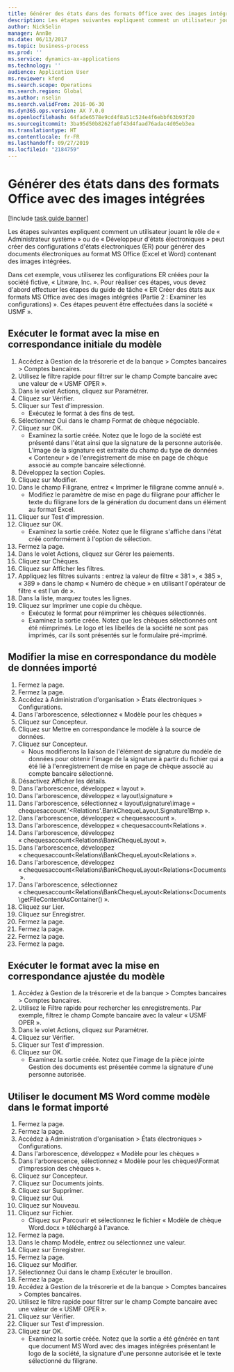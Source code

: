 ```yaml
---
title: Générer des états dans des formats Office avec des images intégrées
description: Les étapes suivantes expliquent comment un utilisateur jouant le rôle de « Administrateur système » ou de « Développeur d'états électroniques » peut créer des configurations d'états électroniques (ER) pour générer des documents électroniques au format MS Office (Excel et Word) contenant des images intégrées.
author: NickSelin
manager: AnnBe
ms.date: 06/13/2017
ms.topic: business-process
ms.prod: ''
ms.service: dynamics-ax-applications
ms.technology: ''
audience: Application User
ms.reviewer: kfend
ms.search.scope: Operations
ms.search.region: Global
ms.author: nselin
ms.search.validFrom: 2016-06-30
ms.dyn365.ops.version: AX 7.0.0
ms.openlocfilehash: 64fade6578e9cd4f8a51c524e4f6ebbf63b93f20
ms.sourcegitcommit: 3ba95d50b8262fa0f43d4faad76adac4d05eb3ea
ms.translationtype: HT
ms.contentlocale: fr-FR
ms.lasthandoff: 09/27/2019
ms.locfileid: "2184759"
---
```

# <a name="generate-reports-in-office-format-that-have-embedded-images"></a>Générer des états dans des formats Office avec des images intégrées

[!include [task guide banner](../../includes/task-guide-banner.md)]

Les étapes suivantes expliquent comment un utilisateur jouant le rôle de « Administrateur système » ou de « Développeur d'états électroniques » peut créer des configurations d'états électroniques (ER) pour générer des documents électroniques au format MS Office (Excel et Word) contenant des images intégrées.

Dans cet exemple, vous utiliserez les configurations ER créées pour la société fictive, « Litware, Inc. ».  Pour réaliser ces étapes, vous devez d'abord effectuer les étapes du guide de tâche « ER Créer des états aux formats MS Office avec des images intégrées (Partie 2 : Examiner les configurations) ». Ces étapes peuvent être effectuées dans la société « USMF ».


## <a name="run-format-with-initial-model-mapping"></a>Exécuter le format avec la mise en correspondance initiale du modèle
1. Accédez à Gestion de la trésorerie et de la banque > Comptes bancaires > Comptes bancaires.
2. Utilisez le filtre rapide pour filtrer sur le champ Compte bancaire avec une valeur de « USMF OPER ».
3. Dans le volet Actions, cliquez sur Paramétrer.
4. Cliquez sur Vérifier.
5. Cliquer sur Test d'impression.
    * Exécutez le format à des fins de test.  
6. Sélectionnez Oui dans le champ Format de chèque négociable.
7. Cliquez sur OK.
    * Examinez la sortie créée. Notez que le logo de la société est présenté dans l'état ainsi que la signature de la personne autorisée. L'image de la signature est extraite du champ du type de données « Conteneur » de l'enregistrement de mise en page de chèque associé au compte bancaire sélectionné.  
8. Développez la section Copies.
9. Cliquez sur Modifier.
10. Dans le champ Filigrane, entrez « Imprimer le filigrane comme annulé ».
    * Modifiez le paramètre de mise en page du filigrane pour afficher le texte du filigrane lors de la génération du document dans un élément au format Excel.  
11. Cliquer sur Test d'impression.
12. Cliquez sur OK.
    * Examinez la sortie créée. Notez que le filigrane s'affiche dans l'état créé conformément à l'option de sélection.  
13. Fermez la page.
14. Dans le volet Actions, cliquez sur Gérer les paiements.
15. Cliquez sur Chèques.
16. Cliquez sur Afficher les filtres.
17. Appliquez les filtres suivants : entrez la valeur de filtre « 381 », « 385 », « 389 » dans le champ « Numéro de chèque » en utilisant l'opérateur de filtre « est l'un de ».
18. Dans la liste, marquez toutes les lignes.
19. Cliquez sur Imprimer une copie du chèque.
    * Exécutez le format pour réimprimer les chèques sélectionnés.  
    * Examinez la sortie créée. Notez que les chèques sélectionnés ont été réimprimés. Le logo et les libellés de la société ne sont pas imprimés, car ils sont présentés sur le formulaire pré-imprimé.  

## <a name="modify-the-mapping-of-the-imported-data-model"></a>Modifier la mise en correspondance du modèle de données importé
1. Fermez la page.
2. Fermez la page.
3. Accédez à Administration d'organisation > États électroniques > Configurations.
4. Dans l'arborescence, sélectionnez « Modèle pour les chèques »
5. Cliquez sur Concepteur.
6. Cliquez sur Mettre en correspondance le modèle à la source de données.
7. Cliquez sur Concepteur.
    * Nous modifierons la liaison de l'élément de signature du modèle de données pour obtenir l'image de la signature à partir du fichier qui a été lié à l'enregistrement de mise en page de chèque associé au compte bancaire sélectionné.  
8. Désactivez Afficher les détails.
9. Dans l'arborescence, développez « layout ».
10. Dans l'arborescence, développez « layout\signature »
11. Dans l'arborescence, sélectionnez « layout\signature\image = chequesaccount.'<Relations'.BankChequeLayout.Signature1Bmp ».
12. Dans l'arborescence, développez « chequesaccount ».
13. Dans l'arborescence, développez « chequesaccount\<Relations ».
14. Dans l'arborescence, développez « chequesaccount\<Relations\BankChequeLayout ».
15. Dans l'arborescence, développez « chequesaccount\<Relations\BankChequeLayout\<Relations ».
16. Dans l'arborescence, développez « chequesaccount\<Relations\BankChequeLayout\<Relations\<Documents ».
17. Dans l'arborescence, sélectionnez « chequesaccount\<Relations\BankChequeLayout\<Relations\<Documents\getFileContentAsContainer() ».
18. Cliquez sur Lier.
19. Cliquez sur Enregistrer.
20. Fermez la page.
21. Fermez la page.
22. Fermez la page.
23. Fermez la page.

## <a name="run-format-using-the-adjusted-model-mapping"></a>Exécuter le format avec la mise en correspondance ajustée du modèle
1. Accédez à Gestion de la trésorerie et de la banque > Comptes bancaires > Comptes bancaires.
2. Utilisez le Filtre rapide pour rechercher les enregistrements. Par exemple, filtrez le champ Compte bancaire avec la valeur « USMF OPER ».
3. Dans le volet Actions, cliquez sur Paramétrer.
4. Cliquez sur Vérifier.
5. Cliquer sur Test d'impression.
6. Cliquez sur OK.
    * Examinez la sortie créée. Notez que l'image de la pièce jointe Gestion des documents est présentée comme la signature d'une personne autorisée.  

## <a name="use-ms-word-document-as-a-template-in-the-imported-format"></a>Utiliser le document MS Word comme modèle dans le format importé
1. Fermez la page.
2. Fermez la page.
3. Accédez à Administration d'organisation > États électroniques > Configurations.
4. Dans l'arborescence, développez « Modèle pour les chèques »
5. Dans l'arborescence, sélectionnez « Modèle pour les chèques\Format d'impression des chèques ».
6. Cliquez sur Concepteur.
7. Cliquez sur Documents joints.
8. Cliquez sur Supprimer.
9. Cliquez sur Oui.
10. Cliquez sur Nouveau.
11. Cliquez sur Fichier.
    * Cliquez sur Parcourir et sélectionnez le fichier « Modèle de chèque Word.docx » téléchargé à l'avance.  
12. Fermez la page.
13. Dans le champ Modèle, entrez ou sélectionnez une valeur.
14. Cliquez sur Enregistrer.
15. Fermez la page.
16. Cliquez sur Modifier.
17. Sélectionnez Oui dans le champ Exécuter le brouillon.
18. Fermez la page.
19. Accédez à Gestion de la trésorerie et de la banque > Comptes bancaires > Comptes bancaires.
20. Utilisez le filtre rapide pour filtrer sur le champ Compte bancaire avec une valeur de « USMF OPER ».
21. Cliquez sur Vérifier.
22. Cliquer sur Test d'impression.
23. Cliquez sur OK.
    * Examinez la sortie créée. Notez que la sortie a été générée en tant que document MS Word avec des images intégrées présentant le logo de la société, la signature d'une personne autorisée et le texte sélectionné du filigrane.  

